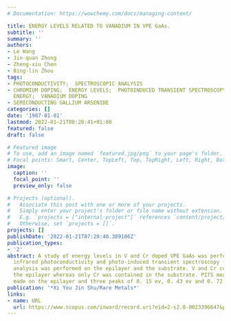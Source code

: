 ```yaml
---
# Documentation: https://wowchemy.com/docs/managing-content/

title: ENERGY LEVELS RELATED TO VANADIUM IN VPE GaAs.
subtitle: ''
summary: ''
authors:
- Le Wang
- Jin-quan Zhong
- Zheng-xiu Chen
- Bing-lin Zhou
tags:
- PHOTOCONDUCTIVITY;  SPECTROSCOPIC ANALYSIS
- CHROMIUM DOPING;  ENERGY LEVELS;  PHOTOINDUCED TRANSIENT SPECTROSCOPY (PITS);  PHOTON
  ENERGY;  VANADIUM DOPING
- SEMICONDUCTING GALLIUM ARSENIDE
categories: []
date: '1987-01-01'
lastmod: 2022-01-21T08:20:41+01:00
featured: false
draft: false

# Featured image
# To use, add an image named `featured.jpg/png` to your page's folder.
# Focal points: Smart, Center, TopLeft, Top, TopRight, Left, Right, BottomLeft, Bottom, BottomRight.
image:
  caption: ''
  focal_point: ''
  preview_only: false

# Projects (optional).
#   Associate this post with one or more of your projects.
#   Simply enter your project's folder or file name without extension.
#   E.g. `projects = ["internal-project"]` references `content/project/deep-learning/index.md`.
#   Otherwise, set `projects = []`.
projects: []
publishDate: '2022-01-21T07:20:40.389106Z'
publication_types:
- '2'
abstract: A study of energy levels in V and Cr doped VPE GaAs was performed using
  infrared photoconductivity and photo-induced transient spectroscopy (PITS). SIMS
  analysis was performed on the epilayer and the substrate. V and Cr coexisted in
  the epilayer whereas only Cr was contained in the substrate. PITS measurements were
  made on the epilayer and three peaks of 0. 15 ev, 0. 43 ev and 0. 72 ev were obtained.
publication: '*Xi You Jin Shu/Rare Metals*'
links:
- name: URL
  url: https://www.scopus.com/inward/record.uri?eid=2-s2.0-0023396647&partnerID=40&md5=7082f4cfe502df580843ea8a38419c32
---
```

